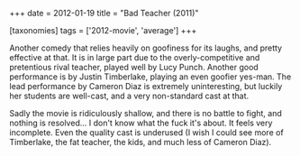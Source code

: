 +++
date = 2012-01-19
title = "Bad Teacher (2011)"

[taxonomies]
tags = ['2012-movie', 'average']
+++

Another comedy that relies heavily on goofiness for its laughs, and
pretty effective at that. It is in large part due to the
overly-competitive and pretentious rival teacher, played well by Lucy
Punch. Another good performance is by Justin Timberlake, playing an even
goofier yes-man. The lead performance by Cameron Diaz is extremely
uninteresting, but luckily her students are well-cast, and a very
non-standard cast at that.

Sadly the movie is ridiculously shallow, and there is no battle to
fight, and nothing is resolved\... I don\'t know what the fuck it\'s
about. It feels very incomplete. Even the quality cast is underused (I
wish I could see more of Timberlake, the fat teacher, the kids, and much
less of Cameron Diaz).

